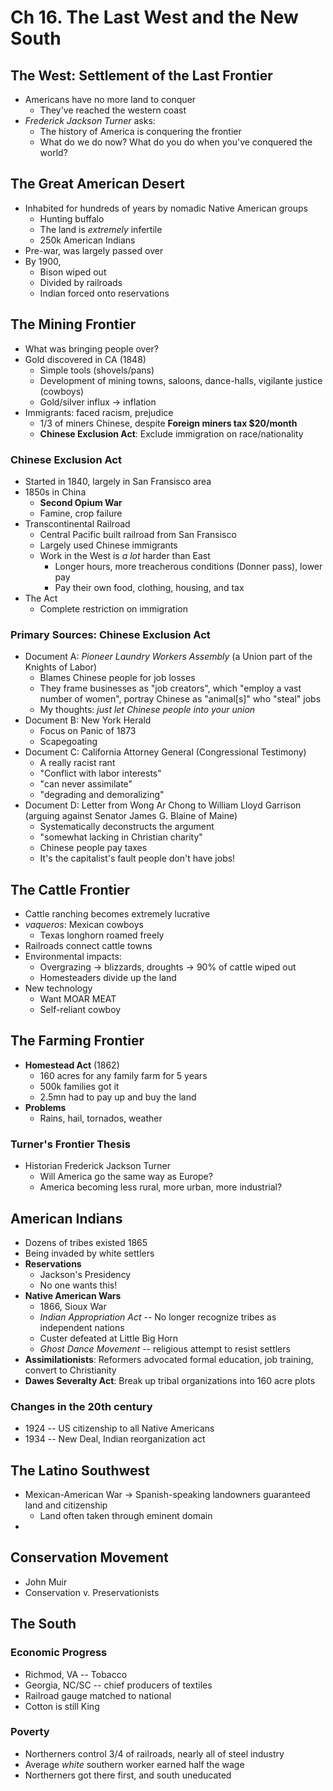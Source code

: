 # Ch 16. The Last West and the New South

## The West: Settlement of the Last Frontier
* Americans have no more land to conquer
    - They've reached the western coast
* _Frederick Jackson Turner_ asks: 
    - The history of America is conquering the frontier
    - What do we do now? What do you do when you've conquered the world?

## The Great American Desert
* Inhabited for hundreds of years by nomadic Native American groups
    - Hunting buffalo
    - The land is _extremely_ infertile
    - 250k American Indians
* Pre-war, was largely passed over
* By 1900,
    - Bison wiped out
    - Divided by railroads
    - Indian forced onto reservations

## The Mining Frontier
* What was bringing people over?
* Gold discovered in CA (1848)
    - Simple tools (shovels/pans)
    - Development of mining towns, saloons, dance-halls, vigilante justice (cowboys) 
    - Gold/silver influx → inflation
* Immigrants: faced racism, prejudice
    - 1/3 of miners Chinese, despite **Foreign miners tax $20/month**
    - **Chinese Exclusion Act**: Exclude immigration on race/nationality

### Chinese Exclusion Act
* Started in 1840, largely in San Fransisco area
* 1850s in China
    - **Second Opium War**
    - Famine, crop failure
* Transcontinental Railroad    
    - Central Pacific built railroad from San Fransisco
    - Largely used Chinese immigrants
    - Work in the West is _a lot_ harder than East
        * Longer hours, more treacherous conditions (Donner pass), lower pay
        * Pay their own food, clothing, housing, and tax
* The Act
    - Complete restriction on immigration

### Primary Sources: Chinese Exclusion Act
* Document A: _Pioneer Laundry Workers Assembly_ (a Union part of the Knights of Labor)
    - Blames Chinese people for job losses
    - They frame businesses as "job creators", which "employ a vast number of women", portray Chinese as "animal[s]" who "steal" jobs
    - My thoughts: _just let Chinese people into your union_
* Document B: New York Herald
    - Focus on Panic of 1873
    - Scapegoating 
* Document C: California Attorney General (Congressional Testimony)
    - A really racist rant
    - "Conflict with labor interests"
    - "can never assimilate"
    - "degrading and demoralizing"
* Document D: Letter from Wong Ar Chong to William Lloyd Garrison (arguing against Senator James G. Blaine of Maine)
    - Systematically deconstructs the argument
    - "somewhat lacking in Christian charity"
    - Chinese people pay taxes
    - It's the capitalist's fault people don't have jobs!

## The Cattle Frontier
* Cattle ranching becomes extremely lucrative
* _vaqueros_: Mexican cowboys
    - Texas longhorn roamed freely
* Railroads connect cattle towns
* Environmental impacts:
    - Overgrazing → blizzards, droughts → 90% of cattle wiped out
    - Homesteaders divide up the land
* New technology
    - Want MOAR MEAT
    - Self-reliant cowboy

## The Farming Frontier
* **Homestead Act** (1862)
    - 160 acres for any family farm for 5 years
    - 500k families got it
    - 2.5mn had to pay up and buy the land
* **Problems**
    - Rains, hail, tornados, weather

### Turner's Frontier Thesis
* Historian Frederick Jackson Turner
    - Will America go the same way as Europe?
    - America becoming less rural, more urban, more industrial?

## American Indians
* Dozens of tribes existed 1865
* Being invaded by white settlers
* **Reservations**
    - Jackson's Presidency
    - No one wants this! 
* **Native American Wars**
    - 1866, Sioux War 
    - _Indian Appropriation Act_ -- No longer recognize tribes as independent nations
    - Custer defeated at Little Big Horn
    - _Ghost Dance Movement_ -- religious attempt to resist settlers 
* **Assimilationists**: Reformers advocated formal education, job training, convert to Christianity
* **Dawes Severalty Act**: Break up tribal organizations into 160 acre plots

### Changes in the 20th century
* 1924 -- US citizenship to all Native Americans
* 1934 -- New Deal, Indian reorganization act

## The Latino Southwest
* Mexican-American War → Spanish-speaking landowners guaranteed land and citizenship
    - Land often taken through eminent domain
* 
## Conservation Movement
* John Muir
* Conservation v. Preservationists

## The South

### Economic Progress
* Richmod, VA -- Tobacco
* Georgia, NC/SC -- chief producers of textiles
* Railroad gauge matched to national
* Cotton is still King

### Poverty
* Northerners control 3/4 of railroads, nearly all of steel industry
* Average _white_ southern worker earned half the wage
* Northerners got there first, and south uneducated


